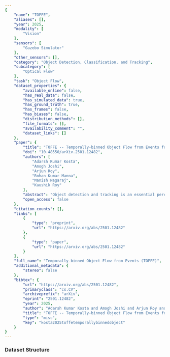 ```yaml
---
{
    "name": "TOFFE",
    "aliases": [],
    "year": 2025,
    "modality": [
        "Vision"
    ],
    "sensors": [
        "Gazebo Simulator"
    ],
    "other_sensors": [],
    "category": "Object Detection, Classification, and Tracking",
    "subcategory": [
        "Optical Flow"
    ],
    "task": "Object Flow",
    "dataset_properties": {
        "available_online": false,
        "has_real_data": false,
        "has_simulated_data": true,
        "has_ground_truth": true,
        "has_frames": false,
        "has_biases": false,
        "distribution_methods": [],
        "file_formats": [],
        "availability_comment": "",
        "dataset_links": []
    },
    "paper": {
        "title": "TOFFE -- Temporally-binned Object Flow from Events for High-speed and Energy-Efficient Object Detection and Tracking",
        "doi": "10.48550/arXiv.2501.12482",
        "authors": [
            "Adarsh Kumar Kosta",
            "Amogh Joshi",
            "Arjun Roy",
            "Rohan Kumar Manna",
            "Manish Nagaraj",
            "Kaushik Roy"
        ],
        "abstract": "Object detection and tracking is an essential perception task for enabling fully autonomous navigation in robotic systems. Edge robot systems such as small drones need to execute complex maneuvers at high-speeds with limited resources, which places strict constraints on the underlying algorithms and hardware. Traditionally, frame-based cameras are used for vision-based perception due to their rich spatial information and simplified synchronous sensing capabilities. However, obtaining detailed information across frames incurs high energy consumption and may not even be required. In addition, their low temporal resolution renders them ineffective in high-speed motion scenarios. Event-based cameras offer a biologically-inspired solution to this by capturing only changes in intensity levels at exceptionally high temporal resolution and low power consumption, making them ideal for high-speed motion scenarios. However, their asynchronous and sparse outputs are not natively suitable with conventional deep learning methods. In this work, we propose TOFFE, a lightweight hybrid framework for performing event-based object motion estimation (including pose, direction, and speed estimation), referred to as Object Flow. TOFFE integrates bio-inspired Spiking Neural Networks (SNNs) and conventional Analog Neural Networks (ANNs), to efficiently process events at high temporal resolutions while being simple to train. Additionally, we present a novel event-based synthetic dataset involving high-speed object motion to train TOFFE. Our experimental results show that TOFFE achieves 5.7x/8.3x reduction in energy consumption and 4.6x/5.8x reduction in latency on edge GPU(Jetson TX2)/hybrid hardware(Loihi-2 and Jetson TX2), compared to previous event-based object detection baselines.",
        "open_access": false
    },
    "citation_counts": [],
    "links": [
        {
            "type": "preprint",
            "url": "https://arxiv.org/abs/2501.12482"
        },
        {
            "type": "paper",
            "url": "https://arxiv.org/abs/2501.12482"
        }
    ],
    "full_name": "Temporally-binned Object Flow from Events (TOFFE)",
    "additional_metadata": {
        "stereo": false
    },
    "bibtex": {
        "url": "https://arxiv.org/abs/2501.12482",
        "primaryclass": "cs.CV",
        "archiveprefix": "arXiv",
        "eprint": "2501.12482",
        "year": 2025,
        "author": "Adarsh Kumar Kosta and Amogh Joshi and Arjun Roy and Rohan Kumar Manna and Manish Nagaraj and Kaushik Roy",
        "title": "TOFFE -- Temporally-binned Object Flow from Events for High-speed and Energy-Efficient Object Detection and Tracking",
        "type": "misc",
        "key": "kosta2025toffetemporallybinnedobject"
    }
}
---
```


### Dataset Structure
